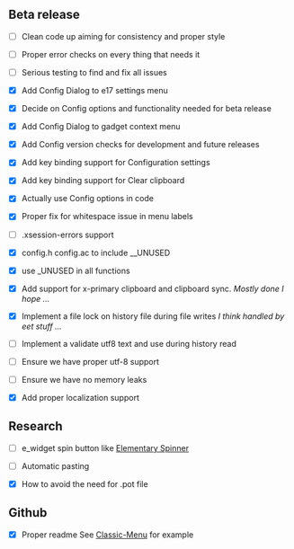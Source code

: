 Beta release
------------

- [ ] Clean code up aiming for consistency and proper style

- [ ] Proper error checks on every thing that needs it

- [ ] Serious testing to find and fix all issues

- [x] Add Config Dialog to e17 settings menu

- [x] Decide on Config options and functionality needed for beta release

- [x] Add Config Dialog to gadget context menu

- [x] Add Config version checks for development and future releases

- [x] Add key binding support for Configuration settings 

- [x] Add key binding support for Clear clipboard
 
- [x] Actually use Config options in code

- [x] Proper fix for whitespace issue in menu labels

- [ ] .xsession-errors support

- [x] config.h config.ac to include __UNUSED

- [x] use _UNUSED in all functions

- [x] Add support for x-primary clipboard and clipboard sync. *Mostly done I hope ...*
 
- [x] Implement a file lock on history file during file writes *I think handled by eet stuff ...*

- [ ] Implement a validate utf8 text and use during history read
 
- [ ] Ensure we have proper utf-8 support

- [ ] Ensure we have no memory leaks

- [x] Add proper localization support 


Research
--------

- [ ] e_widget spin button like [Elementary Spinner](https://docs.enlightenment.org/elementary/1.15.0/group__Spinner.html)
 
- [ ] Automatic pasting 

- [x] How to avoid the need for .pot file  


Github
------

- [x] Proper readme See [Classic-Menu](https://github.com/rbtylee/Classic-Menu) for example
